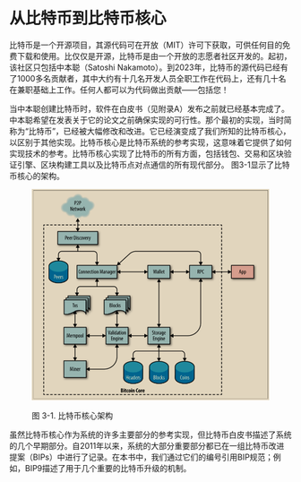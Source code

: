 # 从比特币到比特币核心

比特币是一个开源项目，其源代码可在开放（MIT）许可下获取，可供任何目的免费下载和使用。比仅仅是开源，比特币是由一个开放的志愿者社区开发的。起初，该社区只包括中本聪（Satoshi Nakamoto）。到2023年，比特币的源代码已经有了1000多名贡献者，其中大约有十几名开发人员全职工作在代码上，还有几十名在兼职基础上工作。任何人都可以为代码做出贡献——包括您！

&#x20;当中本聪创建比特币时，软件在白皮书（见附录A）发布之前就已经基本完成了。中本聪希望在发表关于它的论文之前确保实现的可行性。那个最初的实现，当时简称为“比特币”，已经被大幅修改和改进。它已经演变成了我们所知的比特币核心，以区别于其他实现。比特币核心是比特币系统的参考实现，这意味着它提供了如何实现技术的参考。比特币核心实现了比特币的所有方面，包括钱包、交易和区块验证引擎、区块构建工具以及比特币点对点通信的所有现代部分。 图3-1显示了比特币核心的架构。



<figure><img src="../.gitbook/assets/3.1.png" alt=""><figcaption><p>图 3-1. 比特币核心架构</p></figcaption></figure>

虽然比特币核心作为系统的许多主要部分的参考实现，但比特币白皮书描述了系统的几个早期部分。自2011年以来，系统的大部分重要部分都已在一组比特币改进提案（BIPs）中进行了记录。在本书中，我们通过它们的编号引用BIP规范；例如，BIP9描述了用于几个重要的比特币升级的机制。
